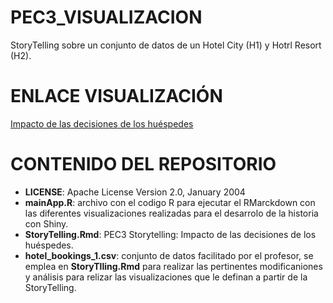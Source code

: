 # PEC3_VISUALIZACION
StoryTelling sobre un conjunto de datos de un Hotel City (H1) y Hotrl Resort (H2).
# ENLACE VISUALIZACIÓN
[Impacto de las decisiones de los huéspedes](https://ipf97.shinyapps.io/StoryTellingApp/)
# CONTENIDO DEL REPOSITORIO
* **LICENSE**:    Apache License Version 2.0, January 2004
* **mainApp.R**: archivo con el codigo R para ejecutar el RMarckdown con las diferentes visualizaciones realizadas para el desarrolo de la historia con Shiny.
* **StoryTelling.Rmd**: PEC3 Storytelling: Impacto de las decisiones de los huéspedes.
* **hotel_bookings_1.csv**: conjunto de datos facilitado por el profesor, se emplea en **StoryTlling.Rmd** para realizar las pertinentes modificaniones y análisis para relizar las visualizaciones que le definan a partir de la StoryTelling. 
